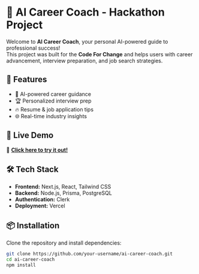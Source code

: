 # 🚀 AI Career Coach - Hackathon Project

Welcome to **AI Career Coach**, your personal AI-powered guide to professional success!  
This project was built for the **Code For Change** and helps users with career advancement, interview preparation, and job search strategies.

## 🌟 Features
- 🎯 AI-powered career guidance
- 🏆 Personalized interview prep
- 🔥 Resume & job application tips
- 🌐 Real-time industry insights


## 🚀 Live Demo
🔗 **[Click here to try it out!](https://your-vercel-project.vercel.app/)**

## 🛠️ Tech Stack
- **Frontend:** Next.js, React, Tailwind CSS
- **Backend:** Node.js, Prisma, PostgreSQL
- **Authentication:** Clerk
- **Deployment:** Vercel

## 📦 Installation
Clone the repository and install dependencies:

```bash
git clone https://github.com/your-username/ai-career-coach.git
cd ai-career-coach
npm install
